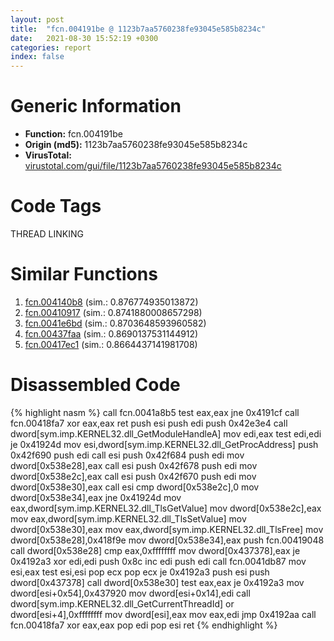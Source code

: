 ```yaml
---
layout: post
title:  "fcn.004191be @ 1123b7aa5760238fe93045e585b8234c"
date:   2021-08-30 15:52:19 +0300
categories: report
index: false
---
```


# Generic Information
- **Function:** fcn.004191be
- **Origin (md5):** 1123b7aa5760238fe93045e585b8234c
- **VirusTotal:** [virustotal.com/gui/file/1123b7aa5760238fe93045e585b8234c][virustotal_ref]

# Code Tags
<span class="tag" id="THREAD">THREAD</span>
<span class="tag" id="LINKING">LINKING</span>


# Similar Functions

1. [fcn.004140b8][similar_1_ref] (sim.: 0.876774935013872)
2. [fcn.00410917][similar_2_ref] (sim.: 0.8741880008657298)
3. [fcn.0041e6bd][similar_3_ref] (sim.: 0.8703648593960582)
4. [fcn.00437faa][similar_4_ref] (sim.: 0.8690137531144912)
5. [fcn.00417ec1][similar_5_ref] (sim.: 0.8664437141981708)


# Disassembled Code

{% highlight nasm %}
call fcn.0041a8b5
test eax,eax
jne 0x4191cf
call fcn.00418fa7
xor eax,eax
ret 
push esi
push edi
push 0x42e3e4
call dword[sym.imp.KERNEL32.dll_GetModuleHandleA]
mov edi,eax
test edi,edi
je 0x41924d
mov esi,dword[sym.imp.KERNEL32.dll_GetProcAddress]
push 0x42f690
push edi
call esi
push 0x42f684
push edi
mov dword[0x538e28],eax
call esi
push 0x42f678
push edi
mov dword[0x538e2c],eax
call esi
push 0x42f670
push edi
mov dword[0x538e30],eax
call esi
cmp dword[0x538e2c],0
mov dword[0x538e34],eax
jne 0x41924d
mov eax,dword[sym.imp.KERNEL32.dll_TlsGetValue]
mov dword[0x538e2c],eax
mov eax,dword[sym.imp.KERNEL32.dll_TlsSetValue]
mov dword[0x538e30],eax
mov eax,dword[sym.imp.KERNEL32.dll_TlsFree]
mov dword[0x538e28],0x418f9e
mov dword[0x538e34],eax
push fcn.00419048
call dword[0x538e28]
cmp eax,0xffffffff
mov dword[0x437378],eax
je 0x4192a3
xor edi,edi
push 0x8c
inc edi
push edi
call fcn.0041db87
mov esi,eax
test esi,esi
pop ecx
pop ecx
je 0x4192a3
push esi
push dword[0x437378]
call dword[0x538e30]
test eax,eax
je 0x4192a3
mov dword[esi+0x54],0x437920
mov dword[esi+0x14],edi
call dword[sym.imp.KERNEL32.dll_GetCurrentThreadId]
or dword[esi+4],0xffffffff
mov dword[esi],eax
mov eax,edi
jmp 0x4192aa
call fcn.00418fa7
xor eax,eax
pop edi
pop esi
ret 
{% endhighlight %}


[similar_1_ref]: /report/fcn.004140b8@fac4f0be03ac37bd8be7ef737cdcee10
[similar_2_ref]: /report/fcn.00410917@59aef7c08025d70f84c85db2092fc99e
[similar_3_ref]: /report/fcn.0041e6bd@319cf4affa41f752783e62f81908d682
[similar_4_ref]: /report/fcn.00437faa@46f6c2adf1fd4d1453ed312ca79dd9bf
[similar_5_ref]: /report/fcn.00417ec1@20a93604f17ee6f3c2aa7b1f7a497fcf
[virustotal_ref]: https://www.virustotal.com/gui/file/1123b7aa5760238fe93045e585b8234c